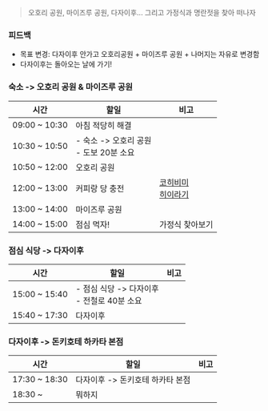 > 오호리 공원, 마이즈루 공원, 다자이후... 그리고 가정식과 명란젓을 찾아 떠나자

### 피드백
- 목표 변경: 다자이후 안가고 오호리공원 + 마이즈루 공원 + 나머지는 자유로 변경함
- 다자이후는 돌아오는 날에 가기!

### 숙소 -> 오호리 공원 & 마이즈루 공원

| 시간            | 할일                            | 비고                                                                                                                                                                                                                                                                                                                                                                                                                                                                                                                                                                                                                                                                                                                                                                                                                                                                                                                                                                                                                                                                                                                                                                                                                                                                                                                                                                                                                                                                                                               |
| ------------- | ----------------------------- | ---------------------------------------------------------------------------------------------------------------------------------------------------------------------------------------------------------------------------------------------------------------------------------------------------------------------------------------------------------------------------------------------------------------------------------------------------------------------------------------------------------------------------------------------------------------------------------------------------------------------------------------------------------------------------------------------------------------------------------------------------------------------------------------------------------------------------------------------------------------------------------------------------------------------------------------------------------------------------------------------------------------------------------------------------------------------------------------------------------------------------------------------------------------------------------------------------------------------------------------------------------------------------------------------------------------------------------------------------------------------------------------------------------------------------------------------------------------------------------------------------------------- |
| 09:00 ~ 10:30 | 아침 적당히 해결                     |                                                                                                                                                                                                                                                                                                                                                                                                                                                                                                                                                                                                                                                                                                                                                                                                                                                                                                                                                                                                                                                                                                                                                                                                                                                                                                                                                                                                                                                                                                                  |
| 10:30 ~ 10:50 | - 숙소 -> 오호리 공원<br>- 도보 20분 소요 |                                                                                                                                                                                                                                                                                                                                                                                                                                                                                                                                                                                                                                                                                                                                                                                                                                                                                                                                                                                                                                                                                                                                                                                                                                                                                                                                                                                                                                                                                                                  |
| 10:50 ~ 12:00 | 오호리 공원                        |                                                                                                                                                                                                                                                                                                                                                                                                                                                                                                                                                                                                                                                                                                                                                                                                                                                                                                                                                                                                                                                                                                                                                                                                                                                                                                                                                                                                                                                                                                                  |
| 12:00 ~ 13:00 | 커피랑 당 충전                      | [코히비미](https://www.google.co.kr/maps/place/%EC%BD%94%ED%9E%88%EB%B9%84%EB%AF%B8/@33.5813907,130.3804042,17z/data=!3m1!5s0x354193d253e53a3b:0xd2df491e4f1eaac5!4m23!1m16!4m15!1m6!1m2!1s0x354193cc8cdba4c7:0xcdef79ddef4df798!2z7J2867O4IO2bhOy_oOyYpOy5tO2YhCDtm4Tsv6DsmKTsubTsi5wg7KO87Jik6rWsIOyYpO2YuOumrOy9lOyXlCAxLCDlhazlnJLnrqHnkIbkuovli5nmiYAg7Jik7Zi466asIOqzteybkA!2m2!1d130.3764646!2d33.5862065!1m6!1m2!1s0x354193d254f44729:0xd6c153f5121f3d89!2z7J2867O4IO2bhOy_oOyYpOy5tO2YhCDtm4Tsv6DsmKTsubTsi5wg7KO87Jik6rWsIOyVhOy5tOyCrOy5tCAyIOyhsOuplOKIkjYsIOy9lO2eiOu5hOuvuA!2m2!1d130.3825088!2d33.5827021!3e3!3m5!1s0x354193d254f44729:0xd6c153f5121f3d89!8m2!3d33.5827021!4d130.3825088!16s%2Fg%2F1thnlkf7?hl=ko&authuser=1&entry=ttu)<br>[히이라기](https://www.google.co.kr/maps/place/%ED%9E%88%EC%9D%B4%EB%9D%BC%EA%B8%B0/@33.5813907,130.3804042,17z/data=!3m1!5s0x354193d1952e0f81:0xf06235a5d01004e7!4m25!1m16!4m15!1m6!1m2!1s0x354193cc8cdba4c7:0xcdef79ddef4df798!2z7J2867O4IO2bhOy_oOyYpOy5tO2YhCDtm4Tsv6DsmKTsubTsi5wg7KO87Jik6rWsIOyYpO2YuOumrOy9lOyXlCAxLCDlhazlnJLnrqHnkIbkuovli5nmiYAg7Jik7Zi466asIOqzteybkA!2m2!1d130.3764646!2d33.5862065!1m6!1m2!1s0x354193d254f44729:0xd6c153f5121f3d89!2z7J2867O4IO2bhOy_oOyYpOy5tO2YhCDtm4Tsv6DsmKTsubTsi5wg7KO87Jik6rWsIOyVhOy5tOyCrOy5tCAyIOyhsOuplOKIkjYsIOy9lO2eiOu5hOuvuA!2m2!1d130.3825088!2d33.5827021!3e3!3m7!1s0x354193d3cb8b1051:0x51082acc7db9377a!8m2!3d33.5813907!4d130.3829791!9m1!1b1!16s%2Fg%2F1th21lfz?hl=ko&authuser=1&entry=ttu) |
| 13:00 ~ 14:00 | 마이즈루 공원                       |                                                                                                                                                                                                                                                                                                                                                                                                                                                                                                                                                                                                                                                                                                                                                                                                                                                                                                                                                                                                                                                                                                                                                                                                                                                                                                                                                                                                                                                                                                                  |
| 14:00 ~ 15:00 | 점심 먹자!                        | 가정식 찾아보기                                                                                                                                                                                                                                                                                                                                                                                                                                                                                                                                                                                                                                                                                                                                                                                                                                                                                                                                                                                                                                                                                                                                                                                                                                                                                                                                                                                                                                                                                                         |
### 점심 식당 -> 다자이후
| 시간            | 할일                              | 비고  |
| ------------- | ------------------------------- | --- |
| 15:00 ~ 15:40 | - 점심 식당 -> 다자이후<br>- 전철로 40분 소요 |     |
| 15:40 ~ 17:30 | 다자이후                            |     |
### 다자이후 -> 돈키호테 하카타 본점
| 시간            | 할일                  | 비고  |
| ------------- | ------------------- | --- |
| 17:30 ~ 18:30 | 다자이후 -> 돈키호테 하카타 본점 |     |
| 18:30 ~       | 뭐하지                 |     |
